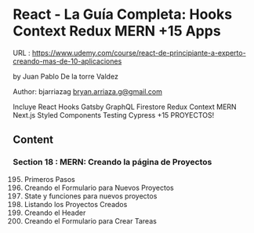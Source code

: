# React - La Guía Completa: Hooks Context Redux MERN +15 Apps

URL : https://www.udemy.com/course/react-de-principiante-a-experto-creando-mas-de-10-aplicaciones

by Juan Pablo De la torre Valdez

Author: bjarriazag <bryan.arriaza.g@gmail.com>

Incluye React Hooks Gatsby GraphQL Firestore Redux Context MERN Next.js Styled Components Testing Cypress +15 PROYECTOS!

## Content

### Section 18 : MERN: Creando la página de Proyectos

195. Primeros Pasos
196. Creando el Formulario para Nuevos Proyectos
197. State y funciones para nuevos proyectos
198. Listando los Proyectos Creados
199. Creando el Header
200. Creando el Formulario para Crear Tareas
